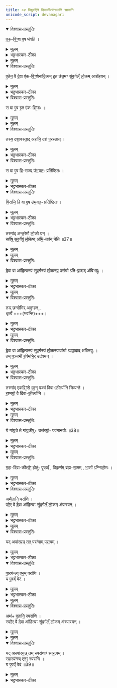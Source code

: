 ```yaml
---
title: ०४ विषुवद्दिने दिवाकीर्त्यनामानि सामानि
unicode_script: devanagari
---
```


<details open><summary>विश्वास-प्रस्तुतिः</summary>

ए॒क॒-वि॒ꣳ॒श ए॒ष भ॑वति ।  
</details>

<details><summary>मूलम्</summary>

ए॒क॒-वि॒ꣳ॒श ए॒ष भ॑वति ।  
</details>

<details><summary>भट्टभास्कर-टीका</summary>

1 एकविंश इत्यादि ॥ एष वक्ष्यमाणो विषुवान् एकविंशः । एकविंशस्तोमकः ।
</details>


<details><summary>मूलम्</summary>

ए॒तेन॒ वै दे॒वा ए॑कवि॒ꣳ॒शेन॑ ।
आ॒दि॒त्यमि॒त उ॑त्त॒मꣳ सु॑व॒र्गल्ँलो॒कमारो॑हयन् ।
</details>

<details open><summary>विश्वास-प्रस्तुतिः</summary>

ए॒तेन॒ वै दे॒वा ए॑क-वि॒ꣳ॒शेना॑दि॒त्यम् इ॒त उ॑त्त॒मꣳ सु॑व॒र्गल्ँ लो॒कम् आरो॑हयन् ।  
</details>

<details><summary>मूलम्</summary>

ए॒तेन॒ वै दे॒वा ए॑क-वि॒ꣳ॒शेना॑दि॒त्यम् इ॒त उ॑त्त॒मꣳ सु॑व॒र्गल्ँ लो॒कम् आरो॑हयन् ।  
</details>

<details><summary>भट्टभास्कर-टीका</summary>

एतेन वा इत्यादि । गतम् ।
</details>

<details open><summary>विश्वास-प्रस्तुतिः</summary>

स वा ए॒ष इ॒त ए॑क-वि॒ꣳ॒शः ।  
</details>

<details><summary>मूलम्</summary>

स वा ए॒ष इ॒त ए॑क-वि॒ꣳ॒शः ।  
</details>


<details><summary>मूलम्</summary>

तस्य॒ दशा॒वस्ता॒दहा॑नि ।
दश॑ प॒रस्ता॑त् ।
</details>

<details open><summary>विश्वास-प्रस्तुतिः</summary>

तस्य॒ दशा॒वस्ता॒द् अहा॑नि॒ दश॑ प॒रस्ता॑त् ।  
</details>

<details><summary>मूलम्</summary>

तस्य॒ दशा॒वस्ता॒द् अहा॑नि॒ दश॑ प॒रस्ता॑त् ।  
</details>

<details><summary>भट्टभास्कर-टीका</summary>

स वा इत्यादि । स एष वक्ष्यमाण इतोपि हेतोः एकविंशः, तस्य दशावस्तादहानि परस्ताच्च दश अहानि ।
</details>

<details open><summary>विश्वास-प्रस्तुतिः</summary>

स वा ए॒ष वि॒-राज्य् उ॑भ॒यत॒ᳶ प्रति॑ष्ठितः ।  
</details>

<details><summary>मूलम्</summary>

स वा ए॒ष वि॒-राज्य् उ॑भ॒यत॒ᳶ प्रति॑ष्ठितः ।  
</details>

<details><summary>भट्टभास्कर-टीका</summary>

सः अयं मध्ये पृष्ठवंशस्थानीय उभयतः अवस्तात् परस्ताच्च विराजि प्रतिष्ठितः । कथं ? पृष्ठ्यः षडहः, विश्वजित्, त्रयः परस्सामानः विषुवान्, परतो व्यावृत्तास्त्रयः परस्सामानः, अभिजित्, पृष्ठ्यः पडह आवृत्त इति ॥
</details>

<details open><summary>विश्वास-प्रस्तुतिः</summary>

वि॒राजि॒ हि वा ए॒ष उ॑भ॒यत॒ᳶ प्रति॑ष्ठितः ।  
</details>

<details><summary>मूलम्</summary>

वि॒राजि॒ हि वा ए॒ष उ॑भ॒यत॒ᳶ प्रति॑ष्ठितः ।  
</details>

<details><summary>भट्टभास्कर-टीका</summary>

2 विराजि हीत्यादि ॥ एष खल्वादित्योपि हि विराज्युभयतः प्रतिष्ठितः अवस्तात् पञ्चशतानि रश्मयः परस्ताच्च पञ्चशतानि मध्ये विराजि प्रतिष्ठितो भवति । यद्वा - प्रधानभूतैर्दशभिः रश्मिभिः अवस्तात्परस्ताच्च उभयतः प्रतितिष्ठतीति ।
</details>

<details open><summary>विश्वास-प्रस्तुतिः</summary>

तस्मा॑द् अन्त॒रेमौ लो॒कौ यन् ।  
सर्वे॑षु सुव॒र्गेषु॑ लो॒केष्व् अ॑भि॒-तप॑न् नेति ॥37॥  
</details>

<details><summary>मूलम्</summary>

तस्मा॑द् अन्त॒रेमौ लो॒कौ यन् ।  
सर्वे॑षु सुव॒र्गेषु॑ लो॒केष्व् अ॑भि॒-तप॑न् नेति ॥37॥  
</details>


<details><summary>मूलम्</summary>

दे॒वा वा आ॑दि॒त्यस्य॑ सुव॒र्गस्य॑ लो॒कस्य॑ । परा॑चोऽतिपा॒दाद॑बिभयुः ।
</details>

<details open><summary>विश्वास-प्रस्तुतिः</summary>

दे॒वा वा आ॑दि॒त्यस्य॑ सुव॒र्गस्य॑ लो॒कस्य॒ परा॑चो ऽति-पा॒दाद् अ॑बिभयुः ।  
</details>

<details><summary>मूलम्</summary>

दे॒वा वा आ॑दि॒त्यस्य॑ सुव॒र्गस्य॑ लो॒कस्य॒ परा॑चो ऽति-पा॒दाद् अ॑बिभयुः ।  
</details>

<details><summary>भट्टभास्कर-टीका</summary>

तस्मादित्यादि । ऊर्ध्वमतिगमनात् देवा अबिभयुः ।
</details>


<details><summary>मूलम्</summary>

तञ्छन्दो॑भिरदृꣳह॒न्धृत्यै॑ ।
</details>

<details open><summary>विश्वास-प्रस्तुतिः</summary>

तञ् छन्दो॑भिर् अदृꣳहन् ,   
धृत्यै॑ +++(भवन्ति)+++।  
</details>

<details><summary>मूलम्</summary>

तञ् छन्दो॑भिर् अदृꣳहन् ,   
धृत्यै॑ +++(भवन्ति)+++।  
</details>

<details><summary>भट्टभास्कर-टीका</summary>

तत्परिहाराय तं आदित्यं छन्दोभिः गायत्र्यादिभिः सावनैः अदृंहन् स्तम्भितवन्तः रज्जुभिर्बद्धमिवाकुर्वन् । तस्माद्धृत्यै भवन्ति छन्दांसि ॥
</details>


<details><summary>मूलम्</summary>

दे॒वा वा आ॑दि॒त्यस्य॑ सुव॒र्गस्य॑ लो॒कस्य॑ । अवा॑चोऽवपा॒दाद॑बिभयुः ।
</details>

<details open><summary>विश्वास-प्रस्तुतिः</summary>

दे॒वा वा आ॑दि॒त्यस्य॑ सुव॒र्गस्य॑ लो॒कस्यावा॑चो ऽवपा॒दाद् अ॑बिभयुः ।  
तम् प॒ञ्चभी॑ र॒श्मिभि॒र् उद॑वयन् ।  
</details>

<details><summary>मूलम्</summary>

दे॒वा वा आ॑दि॒त्यस्य॑ सुव॒र्गस्य॑ लो॒कस्यावा॑चो ऽवपा॒दाद् अ॑बिभयुः ।  
तम् प॒ञ्चभी॑ र॒श्मिभि॒र् उद॑वयन् ।  
</details>

<details><summary>भट्टभास्कर-टीका</summary>

3 देवा वा इत्याति ॥ अवाचोऽवपादात् अधस्तात् न्यक्पतनात् अबिभयुः । तत्परिहाराय पञ्चभी रश्मिभिरादित्यं उदवयन् ऊर्ध्वमुत्तम्भितवन्तः ऊर्ध्वमिवाकुर्वन् ।
</details>

<details open><summary>विश्वास-प्रस्तुतिः</summary>

तस्मा॑द् एकवि॒ꣳ॒शे ऽह॒न् पञ्च॑ दिवा-की॒र्त्या॑नि क्रियन्ते ।  
र॒श्मयो॒ वै दि॑वा-की॒र्त्या॑नि ।  
</details>

<details><summary>मूलम्</summary>

तस्मा॑द् एकवि॒ꣳ॒शे ऽह॒न् पञ्च॑ दिवा-की॒र्त्या॑नि क्रियन्ते ।  
र॒श्मयो॒ वै दि॑वा-की॒र्त्या॑नि ।  
</details>

<details><summary>भट्टभास्कर-टीका</summary>

तस्मादेकविंशेऽह्नि विषुवति पञ्च दिवाकीर्त्यनामानि क्रियन्ते । रश्मिस्थानीयानि हि दिवाकीर्त्यानि सामानि ।
</details>


<details><summary>मूलम्</summary>

ये गा॑य॒त्रे ।
ते गा॑य॒त्रीषूत्त॑रयो॒ᳶ पव॑मानयोः ॥38॥  
</details>

<details open><summary>विश्वास-प्रस्तुतिः</summary>

ये गा॑य॒त्रे ते गा॑य॒त्रीषु+ उत्त॑रयो॒ᳶ पव॑मानयोः ॥38॥  
</details>

<details><summary>मूलम्</summary>

ये गा॑य॒त्रे ते गा॑य॒त्रीषु+ उत्त॑रयो॒ᳶ पव॑मानयोः ॥38॥  
</details>

<details><summary>भट्टभास्कर-टीका</summary>

तत्र ये भ्राजाभ्राजे नाम दिवाकीर्त्ये गायत्रे प्रातस्सवने ते एव उत्तरयोः पवमानयोः मध्यन्दिने आर्भवे च कार्ये । विशेषस्तु सावनच्छन्दो हित्वा गायत्रीष्वेव कार्ये ।
</details>


<details><summary>मूलम्</summary>

म॒हादि॑वाकीर्त्य॒ꣳ॒ होतु॑ᳶ पृ॒ष्ठम् । वि॒क॒र्णम्ब्र॑ह्मसा॒मम् ।
</details>

<details open><summary>विश्वास-प्रस्तुतिः</summary>

म॒हा-दि॑वा-कीर्त्य॒ꣳ॒ होतु॑ᳶ पृ॒ष्ठव्ँ , विक॒र्णम् ब्र॑ह्म-सा॒मम् , भा॒सो॑ ऽग्निष्टो॒मः ।  
</details>

<details><summary>मूलम्</summary>

म॒हा-दि॑वा-कीर्त्य॒ꣳ॒ होतु॑ᳶ पृ॒ष्ठव्ँ , विक॒र्णम् ब्र॑ह्म-सा॒मम् , भा॒सो॑ ऽग्निष्टो॒मः ।  
</details>

<details><summary>भट्टभास्कर-टीका</summary>

अय माध्यन्दिनं महादिवाकीर्त्यं नाम होतुः पृष्ठं पृष्ठानां प्रथमम् । तत्रेव विकर्णं नाम ब्रह्मसामं कार्यं पृष्ठानां तृतीयं ब्रह्मणः साम ब्रह्मसामम् । 'अनसन्तान्नपुंसकात्'इत्यच् समासान्तः ।
अथ तृतीयसवने भासो नाम अग्निष्टोमसाम कार्यः ॥
</details>

<details open><summary>विश्वास-प्रस्तुतिः</summary>

अथै॒तानि॒ परा॑णि ।  
परै॒र् वै दे॒वा आ॑दि॒त्यꣳ सु॑व॒र्गल्ँ लो॒कम् अ॑पारयन् ।  
</details>

<details><summary>मूलम्</summary>

अथै॒तानि॒ परा॑णि ।  
परै॒र् वै दे॒वा आ॑दि॒त्यꣳ सु॑व॒र्गल्ँ लो॒कम् अ॑पारयन् ।  
</details>

<details><summary>भट्टभास्कर-टीका</summary>

4 एवं विषुवत्तं विधाय तमभितः स्थितानां परस्साम्नां पुनस्तुतिर्नाम च क्रियते - अथेत्यादि ॥ अपारयन् स्वर्गलोकस्थानीयमादित्यं पूर्तिमगमयन् । पृ पालनपूरणयोः । यद्वा - पृ प्रीतौ । आदित्यमप्रीणयन् ।
</details>


<details><summary>मूलम्</summary>

यदपा॑रयन् ।
तत्परा॑णाम्पर॒त्वम् ।
</details>

<details open><summary>विश्वास-प्रस्तुतिः</summary>

यद् अपा॑रय॒न्न् तत् परा॑णाम् पर॒त्वम् ।  
</details>

<details><summary>मूलम्</summary>

यद् अपा॑रय॒न्न् तत् परा॑णाम् पर॒त्वम् ।  
</details>

<details><summary>भट्टभास्कर-टीका</summary>

तस्मात् पराणां परस्साम्नां परत्वम् । ऋदोरप्, पचाद्यच् वा । वृषादिर्द्रष्टव्यः ।
</details>

<details open><summary>विश्वास-प्रस्तुतिः</summary>

पा॒रय॑न्त्य् एन॒म् परा॑णि ।  
य ए॒वव्ँ वेद॑ ।  
</details>

<details><summary>मूलम्</summary>

पा॒रय॑न्त्य् एन॒म् परा॑णि ।  
य ए॒वव्ँ वेद॑ ।  
</details>

<details><summary>भट्टभास्कर-टीका</summary>

पराणि आदित्यं पारयन्ति पूरयन्ति प्रीणयन्ति वा । तैस्तं पारयन्ति देवाः । अथ य एवं वेद पराणां परत्वं एनं वेदितारं पराणि पारयन्ति प्रतिष्ठितैश्वर्यं कुर्वन्ति । परैरिति कर्तरि तृतीया न हेतौ, पारयन्त्येनं पराणीति कर्तृत्वदर्शनात् ॥
</details>


<details><summary>मूलम्</summary>

अथै॒तानि॒ स्परा॑णि ।
</details>

<details open><summary>विश्वास-प्रस्तुतिः</summary>

अथ॑+ ए॒तानि॒ स्परा॑णि ।  
स्परै॒र् वै दे॒वा आ॑दि॒त्यꣳ सु॑व॒र्गल्ँ लो॒कम् अ॑स्पारयन् ।
</details>

<details><summary>मूलम्</summary>

अथ॑+ ए॒तानि॒ स्परा॑णि ।  
स्परै॒र् वै दे॒वा आ॑दि॒त्यꣳ सु॑व॒र्गल्ँ लो॒कम् अ॑स्पारयन् ।
</details>


<details><summary>मूलम्</summary>

यदस्पा॑रयन् ।
तथ्स्परा॑णाꣳ स्पर॒त्वम् ।
</details>

<details open><summary>विश्वास-प्रस्तुतिः</summary>

यद् अस्पा॑रय॒न्न् तथ् स्परा॑णाꣳ स्पर॒त्वम् ।  
स्पा॒रय॑न्त्य् एन॒ꣵ॒ स्परा॑णि ।  
य ए॒वव्ँ वेद॑ ॥39॥  
</details>

<details><summary>मूलम्</summary>

यद् अस्पा॑रय॒न्न् तथ् स्परा॑णाꣳ स्पर॒त्वम् ।  
स्पा॒रय॑न्त्य् एन॒ꣵ॒ स्परा॑णि ।  
य ए॒वव्ँ वेद॑ ॥39॥  
</details>

<details><summary>भट्टभास्कर-टीका</summary>

5 अथेत्यादि ॥ स्पृ प्रीतिचलनयोः । समानमन्यत् । एवं परस्परात्मकं नामद्वयं परस्साम्नां दर्शितम् ॥
इति द्वितीये चतुर्थोऽनुवाकः॥  

</details>


